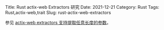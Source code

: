 Title: Rust actix-web Extractors 研究
Date: 2021-12-21
Category: Rust
Tags: Rust,actix-web,trait
Slug: rust-actix-web-extractors


参见 [actix-web extractors 支持提取任意长度的参数](https://www.linuxzen.com/notes/articles/20211221174651-actix_web_extractor/)。
